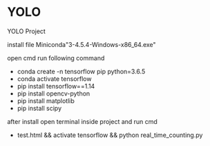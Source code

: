 # YOLO
YOLO Project

install file Miniconda"3-4.5.4-Windows-x86_64.exe"

open cmd run following command
- conda create -n tensorflow pip python=3.6.5
- conda activate tensorflow
- pip install tensorflow==1.14
- pip install opencv-python
- pip install matplotlib
- pip install scipy

after install
open terminal inside project and run cmd
- test.html && activate tensorflow && python real_time_counting.py